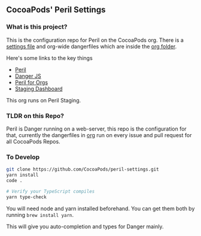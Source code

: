 ## CocoaPods' Peril Settings

### What is this project?

This is the configuration repo for Peril on the CocoaPods org. There is a [settings file](settings.json) and org-wide
dangerfiles which are inside the [org folder](org).

Here's some links to the key things

 - [Peril](https://github.com/danger/peril)
 - [Danger JS](http://danger.systems/js/)
 - [Peril for Orgs](https://github.com/danger/peril/blob/master/docs/setup_for_org.md)
 - [Staging Dashboard](https://staging-dashboard.peril.systems)

This org runs on Peril Staging.


### TLDR on this Repo?

Peril is Danger running on a web-server, this repo is the configuration for that, currently the dangerfiles in [org](org/)
run on every issue and pull request for all CocoaPods Repos.

### To Develop

```sh
git clone https://github.com/CocoaPods/peril-settings.git
yarn install
code .

# Verify your TypeScript compiles
yarn type-check 
```

You will need node and yarn installed beforehand. You can get them both by running `brew install yarn`. 

This will give you auto-completion and types for Danger mainly. 
